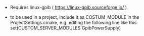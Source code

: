 - Requires linux-gpib ( https://linux-gpib.sourceforge.io/ )

- to be used in a project, include it as COSTUM_MODULE in the ProjectSettings.cmake, e.g. editing the following line like this:
  set(CUSTOM_SERVER_MODULES GpibPowerSupply)

